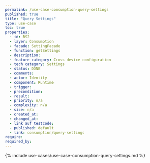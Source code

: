 ```yaml
---
permalink: /use-case-consumption-query-settings
published: true
title: "Query Settings"
type: use-case
toc: true
properties:
  - id: RS2
  - layer: Consumption
  - facade: SettingFacade
  - function: getSettings
  - description:
  - feature category: Cross-device configuration
  - tech category: Settings
  - status: DONE
  - comments:
  - actor: Identity
  - component: Runtime
  - trigger:
  - precondition:
  - result:
  - priority: n/a
  - complexity: n/a
  - size: n/a
  - created_at:
  - changed_at:
  - link auf testcode:
  - published: default
  - link: consumption/query-settings
require:
required_by:
---
```


{% include use-cases/use-case-consumption-query-settings.md %}
